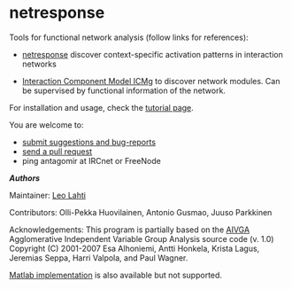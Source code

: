<!--[![Build Status](https://api.travis-ci.org/rOpenGov/sorvi.png)](https://travis-ci.org/rOpenGov/sorvi)
[![Stories in Ready](https://badge.waffle.io/ropengov/sorvi.png?label=Ready)](http://waffle.io/ropengov/sorvi)
[![DOI](https://zenodo.org/badge/4203/rOpenGov/sorvi.png)](https://github.com/rOpenGov/sorvi)-->

netresponse 
===========

Tools for functional network analysis (follow links for references):

 * [netresponse](http://bioinformatics.oxfordjournals.org/content/26/21/2713)
   discover context-specific activation patterns in interaction
   networks

 * [Interaction Component Model
   ICMg](http://www.biomedcentral.com/1752-0509/4/4) to discover
   network modules. Can be supervised by functional information of the
   network.

For installation and usage, check the [tutorial page](vignettes/NetResponse.md).

You are welcome to:
  
  * [submit suggestions and bug-reports](https://github.com/antagomir/netresponse/issues)
  * [send a pull request](https://github.com/antagomir/netresponse/)
  * ping antagomir at IRCnet or FreeNode


***Authors***

Maintainer: [Leo Lahti](http://antagomir.github.io/info/contact)

Contributors: Olli-Pekka Huovilainen, Antonio Gusmao, Juuso Parkkinen  

Acknowledgements: This program is partially based on the
[AIVGA](http://www.cis.hut.fi/projects/ivga/) Agglomerative
Independent Variable Group Analysis source code (v. 1.0) Copyright (C)
2001-2007 Esa Alhoniemi, Antti Honkela, Krista Lagus, Jeremias Seppa,
Harri Valpola, and Paul Wagner.

[Matlab
implementation](http://www.cis.hut.fi/projects/mi/software/NetResponse)
is also available but not supported.

